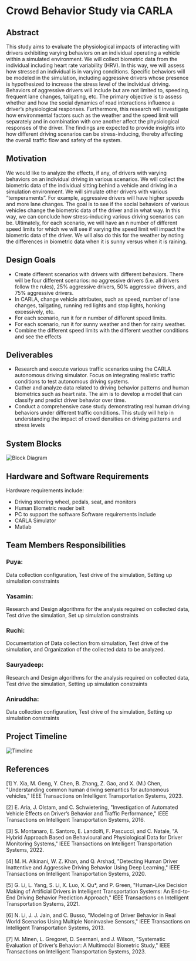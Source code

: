 # Crowd Behavior Study via CARLA #

## Abstract ##
This study aims to evaluate the physiological impacts of interacting with drivers exhibiting varying behaviors on an individual operating a vehicle within a simulated environment. We will collect biometric data from the individual including heart rate variability (HRV). In this way, we will assess how stressed an individual is in varying conditions. Specific behaviors will be modeled in the simulation, including aggressive drivers whose presence is hypothesized to increase the stress level of the individual driving. Behaviors of aggressive drivers will include but are not limited to, speeding, frequent lane changes, tailgating, etc. The primary objective is to assess whether and how the social dynamics of road interactions influence a driver’s physiological responses. Furthermore, this research will investigate how environmental factors such as the weather and the speed limit will separately and in combination with one another affect the physiological responses of the driver. The findings are expected to provide insights into how different driving scenarios can be stress-inducing, thereby affecting the overall traffic flow and safety of the system.

## Motivation ##
We would like to analyze the effects, if any, of drivers with varying behaviors on an individual driving in various scenarios. We will collect the biometric data of the individual sitting behind a vehicle and driving in a simulation environment. We will simulate other drivers with various “temperaments”. For example, aggressive drivers will have higher speeds and more lane changes. The goal is to see if the social behaviors of various vehicles change the biometric data of the driver and in what way. In this way, we can conclude how stress-inducing various driving scenarios can be. Ultimately, for each scenario, we will have an n number of different speed limits for which we will see if varying the speed limit will impact the biometric data of the driver. We will also do this for the weather by noting the differences in biometric data when it is sunny versus when it is raining.

## Design Goals ##
- Create different scenarios with drivers with different behaviors. There will be four different scenarios: no aggressive drivers (i.e. all drivers follow the rules), 25% aggressive drivers, 50% aggressive drivers, and 75% aggressive drivers.
- In CARLA, change vehicle attributes, such as speed, number of lane changes, tailgating, running red lights and stop lights, honking excessively, etc.
- For each scenario, run it for n number of different speed limits.
- For each scenario, run it for sunny weather and then for rainy weather.
- Combine the different speed limits with the different weather conditions and see the effects

## Deliverables ##

- Research and execute various traffic scenarios using the CARLA autonomous driving simulator. Focus on integrating realistic traffic conditions to test autonomous driving systems.
- Gather and analyze data related to driving behavior patterns and human biometrics such as heart rate. The aim is to develop a model that can classify and predict driver behavior over time.
- Conduct a comprehensive case study demonstrating real human driving behaviors under different traffic conditions. This study will help in understanding the impact of crowd densities on driving patterns and stress levels

## System Blocks ##

![Block Diagram](blob/BlockDiagram2.heic?raw=true)

## Hardware and Software Requirements ##
Hardware requirements include:
- Driving steering wheel, pedals, seat, and monitors
- Human Biometric reader belt
- PC to support the software
Software requirements include
- CARLA Simulator
- Matlab
## Team Members Responsibilities ##
### Puya: ### 
Data collection configuration, Test drive of the simulation, Setting up simulation constraints
### Yasamin: ### 
Research and Design algorithms for the analysis required on collected data, Test drive the simulation, Set up simulation constraints
### Ruchi: ### 
Documentation of Data collection from simulation, Test drive of the simulation, and Organization of the collected data to be analyzed. 
### Sauryadeep: ###
Research and Design algorithms for the analysis required on collected data, Test drive the simulation, Setting up simulation constraints
### Aniruddha: ###
Data collection configuration, Test drive of the simulation, Setting up simulation constraints

## Project Timeline ##


![Timeline](blob/Timeline2.heic?raw=true)

## References ##
<a id="1">[1]</a>  Y. Xia, M. Geng, Y. Chen, B. Zhang, Z. Gao, and X. (M.) Chen, "Understanding common human driving semantics for autonomous vehicles," IEEE Transactions on Intelligent Transportation Systems, 2023.

<a id="1">[2]</a>  E. Aria, J. Olstam, and C. Schwietering, "Investigation of Automated Vehicle Effects on Driver’s Behavior and Traffic Performance," IEEE Transactions on Intelligent Transportation Systems, 2016.

<a id="1">[3]</a>  S. Montanaro, E. Santoro, E. Landolfi, F. Pascucci, and C. Natale, "A Hybrid Approach Based on Behavioural and Physiological Data for Driver Monitoring Systems," IEEE Transactions on Intelligent Transportation Systems, 2022.

<a id="1">[4]</a>  M. H. Alkinani, W. Z. Khan, and Q. Arshad, "Detecting Human Driver Inattentive and Aggressive Driving Behavior Using Deep Learning," IEEE Transactions on Intelligent Transportation Systems, 2020.

<a id="1">[5]</a>  G. Li, L. Yang, S. Li, X. Luo, X. Qu*, and P. Green, "Human-Like Decision Making of Artificial Drivers in Intelligent Transportation Systems: An End-to-End Driving Behavior Prediction Approach," IEEE Transactions on Intelligent Transportation Systems, 2021.

<a id="1">[6]</a>  N. Li, J. J. Jain, and C. Busso, "Modeling of Driver Behavior in Real World Scenarios Using Multiple Noninvasive Sensors," IEEE Transactions on Intelligent Transportation Systems, 2013.

<a id="1">[7]</a>  M. Minen, L. Gregoret, D. Seernani, and J. Wilson, "Systematic Evaluation of Driver’s Behavior: A Multimodal Biometric Study," IEEE Transactions on Intelligent Transportation Systems, 2023.
